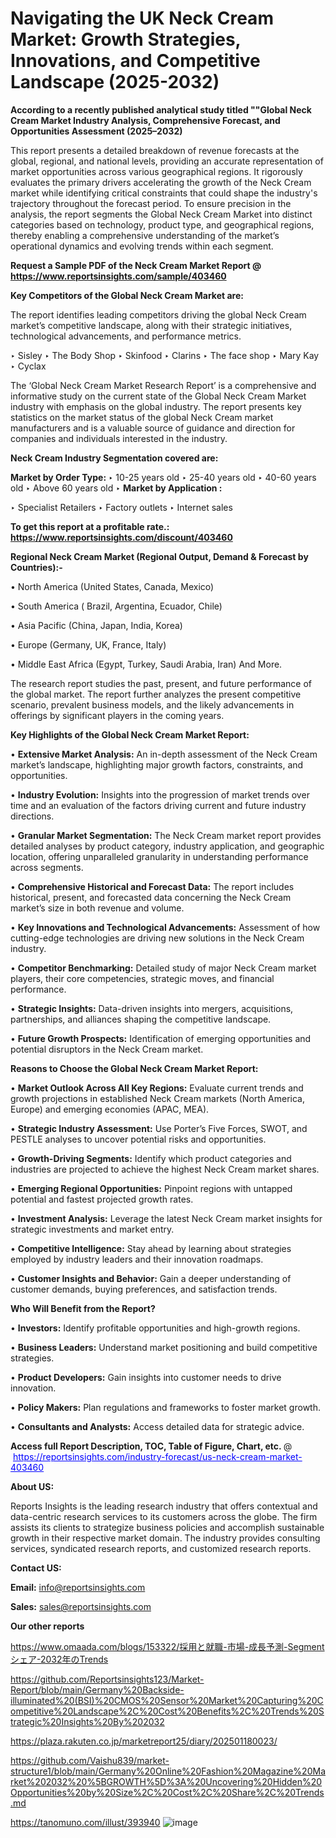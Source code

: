 # Navigating the UK Neck Cream Market: Growth Strategies, Innovations, and Competitive Landscape (2025-2032)

<strong>According to a recently published analytical study titled ""Global Neck Cream Market Industry Analysis, Comprehensive Forecast, and Opportunities Assessment (2025–2032)</strong>

This report presents a detailed breakdown of revenue forecasts at the global, regional, and national levels, providing an accurate representation of market opportunities across various geographical regions. It rigorously evaluates the primary drivers accelerating the growth of the Neck Cream market while identifying critical constraints that could shape the industry's trajectory throughout the forecast period. To ensure precision in the analysis, the report segments the Global Neck Cream Market into distinct categories based on technology, product type, and geographical regions, thereby enabling a comprehensive understanding of the market’s operational dynamics and evolving trends within each segment.

<strong>Request a Sample PDF of the Neck Cream Market Report </strong><strong>@<a href=https://www.reportsinsights.com/sample/403460 style=color:#0000ff;> https://www.reportsinsights.com/sample/403460</a></strong></font>

<strong>Key Competitors of the Global Neck Cream Market are:</strong>

The report identifies leading competitors driving the global Neck Cream market’s competitive landscape, along with their strategic initiatives, technological advancements, and performance metrics.

‣ Sisley
‣ The Body Shop
‣ Skinfood
‣ Clarins
‣ The face shop
‣ Mary Kay
‣ Cyclax

The ‘Global Neck Cream Market Research Report’ is a comprehensive and informative study on the current state of the Global Neck Cream Market industry with emphasis on the global industry. The report presents key statistics on the market status of the global Neck Cream market manufacturers and is a valuable source of guidance and direction for companies and individuals interested in the industry.

<strong>Neck Cream Industry Segmentation covered are:</strong>

<strong>Market by Order Type: </strong>
‣ 10-25 years old
‣ 25-40 years old
‣ 40-60 years old
‣ Above 60 years old
‣ 
<strong>Market by Application :</strong>

‣ Specialist Retailers
‣ Factory outlets
‣ Internet sales

<strong>To get this report at a profitable rate.: <a href=https://www.reportsinsights.com/discount/403460 style=color:#0000ff;>https://www.reportsinsights.com/discount/403460</a></strong></font>

<strong>Regional Neck Cream Market (Regional Output, Demand &amp; Forecast by Countries):-</strong>

• North America (United States, Canada, Mexico)

• South America ( Brazil, Argentina, Ecuador, Chile)

• Asia Pacific (China, Japan, India, Korea)

• Europe (Germany, UK, France, Italy)

• Middle East Africa (Egypt, Turkey, Saudi Arabia, Iran) And More.

The research report studies the past, present, and future performance of the global market. The report further analyzes the present competitive scenario, prevalent business models, and the likely advancements in offerings by significant players in the coming years.

<strong>Key Highlights of the Global Neck Cream Market Report:</strong>

• <strong>Extensive Market Analysis:</strong> An in-depth assessment of the Neck Cream market’s landscape, highlighting major growth factors, constraints, and opportunities.

• <strong>Industry Evolution:</strong> Insights into the progression of market trends over time and an evaluation of the factors driving current and future industry directions.

• <strong>Granular Market Segmentation:</strong> The Neck Cream market report provides detailed analyses by product category, industry application, and geographic location, offering unparalleled granularity in understanding performance across segments.

• <strong>Comprehensive Historical and Forecast Data:</strong> The report includes historical, present, and forecasted data concerning the Neck Cream market’s size in both revenue and volume.

• <strong>Key Innovations and Technological Advancements:</strong> Assessment of how cutting-edge technologies are driving new solutions in the Neck Cream industry.

• <strong>Competitor Benchmarking:</strong> Detailed study of major Neck Cream market players, their core competencies, strategic moves, and financial performance.

• <strong>Strategic Insights:</strong> Data-driven insights into mergers, acquisitions, partnerships, and alliances shaping the competitive landscape.

• <strong>Future Growth Prospects:</strong> Identification of emerging opportunities and potential disruptors in the Neck Cream market.

<strong>Reasons to Choose the Global Neck Cream Market Report:</strong>

• <strong>Market Outlook Across All Key Regions:</strong> Evaluate current trends and growth projections in established Neck Cream markets (North America, Europe) and emerging economies (APAC, MEA).

• <strong>Strategic Industry Assessment:</strong> Use Porter’s Five Forces, SWOT, and PESTLE analyses to uncover potential risks and opportunities.

• <strong>Growth-Driving Segments:</strong> Identify which product categories and industries are projected to achieve the highest Neck Cream market shares.

• <strong>Emerging Regional Opportunities:</strong> Pinpoint regions with untapped potential and fastest projected growth rates.

• <strong>Investment Analysis:</strong> Leverage the latest Neck Cream market insights for strategic investments and market entry.

• <strong>Competitive Intelligence:</strong> Stay ahead by learning about strategies employed by industry leaders and their innovation roadmaps.

• <strong>Customer Insights and Behavior:</strong> Gain a deeper understanding of customer demands, buying preferences, and satisfaction trends.

<strong>Who Will Benefit from the Report?</strong>

• <strong>Investors:</strong> Identify profitable opportunities and high-growth regions.

• <strong>Business Leaders:</strong> Understand market positioning and build competitive strategies.

• <strong>Product Developers:</strong> Gain insights into customer needs to drive innovation.

• <strong>Policy Makers:</strong> Plan regulations and frameworks to foster market growth.

• <strong>Consultants and Analysts:</strong> Access detailed data for strategic advice.
</ul>
<strong>Access full Report Description, TOC, Table of Figure, Chart, etc. </strong>@  <a href=https://reportsinsights.com/industry-forecast/us-neck-cream-market-403460 style=color:#0000ff;>https://reportsinsights.com/industry-forecast/us-neck-cream-market-403460</a></font>

<strong><strong>About US</strong>:</strong>

Reports Insights is the leading research industry that offers contextual and data-centric research services to its customers across the globe. The firm assists its clients to strategize business policies and accomplish sustainable growth in their respective market domain. The industry provides consulting services, syndicated research reports, and customized research reports.

<strong>Contact US:</strong>

<p class=""""><b>Email:</b> <a href=mailto:info@reportsinsights.com>info@reportsinsights.com</a></p>
<p class=""""><b>Sales:</b> <a href=mailto:sales@reportsinsights.com>sales@reportsinsights.com</a></p>

<strong>Our other reports</strong>

<a href=https://www.omaada.com/blogs/153322/採用と就職-市場-成長予測-Segmentシェア-2032年のTrends>https://www.omaada.com/blogs/153322/採用と就職-市場-成長予測-Segmentシェア-2032年のTrends</a>

<a href=https://github.com/Reportsinsights123/Market-Report/blob/main/Germany%20Backside-illuminated%20(BSI)%20CMOS%20Sensor%20Market%20Capturing%20Competitive%20Landscape%2C%20Cost%20Benefits%2C%20Trends%20Strategic%20Insights%20By%202032>https://github.com/Reportsinsights123/Market-Report/blob/main/Germany%20Backside-illuminated%20(BSI)%20CMOS%20Sensor%20Market%20Capturing%20Competitive%20Landscape%2C%20Cost%20Benefits%2C%20Trends%20Strategic%20Insights%20By%202032</a>

<a href=https://plaza.rakuten.co.jp/marketreport25/diary/202501180023/>https://plaza.rakuten.co.jp/marketreport25/diary/202501180023/</a>

<a href=https://github.com/Vaishu839/market-structure1/blob/main/Germany%20Online%20Fashion%20Magazine%20Market%202032%20%5BGROWTH%5D%3A%20Uncovering%20Hidden%20Opportunities%20by%20Size%2C%20Cost%2C%20Share%2C%20Trends.md>https://github.com/Vaishu839/market-structure1/blob/main/Germany%20Online%20Fashion%20Magazine%20Market%202032%20%5BGROWTH%5D%3A%20Uncovering%20Hidden%20Opportunities%20by%20Size%2C%20Cost%2C%20Share%2C%20Trends.md</a>

<a href=https://tanomuno.com/illust/393940>https://tanomuno.com/illust/393940</a>
![image](https://github.com/user-attachments/assets/f3683a55-1cac-49ed-8f22-5351ec342fab)
